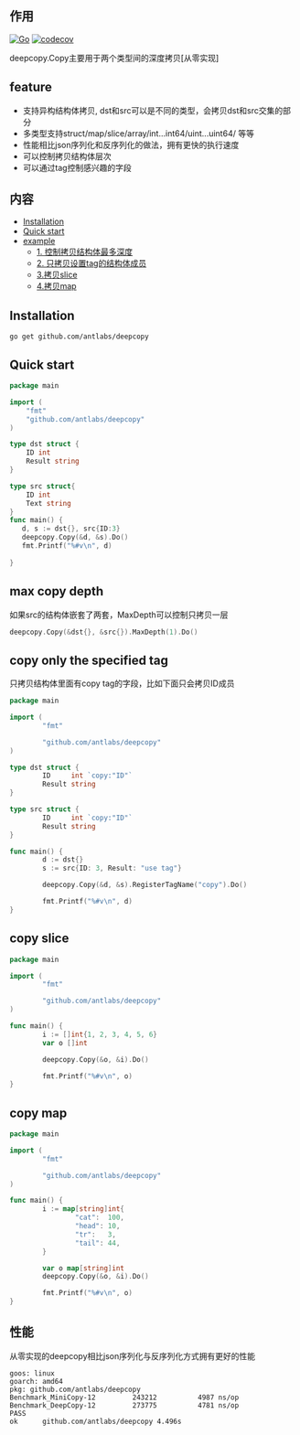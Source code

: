 ## 作用
[![Go](https://github.com/antlabs/deepcopy/workflows/Go/badge.svg)](https://github.com/antlabs/deepcopy/actions)
[![codecov](https://codecov.io/gh/antlabs/deepcopy/branch/master/graph/badge.svg)](https://codecov.io/gh/antlabs/deepcopy)

deepcopy.Copy主要用于两个类型间的深度拷贝[从零实现]


## feature
* 支持异构结构体拷贝, dst和src可以是不同的类型，会拷贝dst和src交集的部分
* 多类型支持struct/map/slice/array/int...int64/uint...uint64/ 等等
* 性能相比json序列化和反序列化的做法，拥有更快的执行速度
* 可以控制拷贝结构体层次
* 可以通过tag控制感兴趣的字段

## 内容
- [Installation](#Installation)
- [Quick start](#quick-start)
- [example](#example)
    - [1. 控制拷贝结构体最多深度](#max-copy-depth)
    - [2. 只拷贝设置tag的结构体成员](#copy-only-the-specified-tag)
    - [3.拷贝slice](#copy-slice)
    - [4.拷贝map](#copy-map)

## Installation
```
go get github.com/antlabs/deepcopy
```

## Quick start
```go
package main

import (
    "fmt"
    "github.com/antlabs/deepcopy"
)

type dst struct {
    ID int
    Result string
}

type src struct{
    ID int
    Text string
}
func main() {
   d, s := dst{}, src{ID:3}
   deepcopy.Copy(&d, &s).Do()
   fmt.Printf("%#v\n", d)
   
}

```

## max copy depth
如果src的结构体嵌套了两套，MaxDepth可以控制只拷贝一层
```go
deepcopy.Copy(&dst{}, &src{}).MaxDepth(1).Do()
```

## copy only the specified   tag
只拷贝结构体里面有copy tag的字段，比如下面只会拷贝ID成员
```go
package main

import (
        "fmt"

        "github.com/antlabs/deepcopy"
)

type dst struct {
        ID     int `copy:"ID"`
        Result string
}

type src struct {
        ID     int `copy:"ID"`
        Result string
}

func main() {
        d := dst{}
        s := src{ID: 3, Result: "use tag"}

        deepcopy.Copy(&d, &s).RegisterTagName("copy").Do()

        fmt.Printf("%#v\n", d)
}

```
## copy slice
```go
package main

import (
        "fmt"

        "github.com/antlabs/deepcopy"
)

func main() {
        i := []int{1, 2, 3, 4, 5, 6}
        var o []int

        deepcopy.Copy(&o, &i).Do()

        fmt.Printf("%#v\n", o)
}

```

## copy map
```go
package main

import (
        "fmt"

        "github.com/antlabs/deepcopy"
)

func main() {
        i := map[string]int{
                "cat":  100,
                "head": 10,
                "tr":   3,
                "tail": 44,
        }

        var o map[string]int
        deepcopy.Copy(&o, &i).Do()

        fmt.Printf("%#v\n", o)
}

```
## 性能
从零实现的deepcopy相比json序列化与反序列化方式拥有更好的性能
```
goos: linux
goarch: amd64
pkg: github.com/antlabs/deepcopy
Benchmark_MiniCopy-12    	  243212	      4987 ns/op
Benchmark_DeepCopy-12    	  273775	      4781 ns/op
PASS
ok  	github.com/antlabs/deepcopy	4.496s

```
